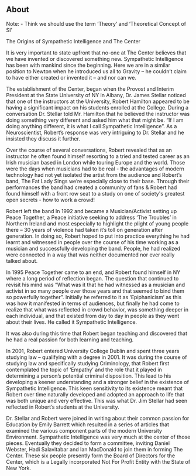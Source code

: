 ## About
Note: - Think we should use the term ‘Theory’ and ‘Theoretical Concept of SI’

The Origins of Sympathetic Intelligence and The Center

It is very important to state upfront that no-one at The Center believes that we have invented or discovered something new. Sympathetic Intelligence has been with mankind since the beginning. Here we are in a similar position to Newton when he introduced us all to Gravity – he couldn’t claim to have either created or invented it – and nor can we.

The establishment of the Center, began when the Provost and Interim President at the State University of NY in Albany, Dr. James Stellar noticed that one of the instructors at the University, Robert Hamilton appeared to be having a significant impact on his students enrolled at the College. During a conversation Dr. Stellar told Mr. Hamilton that he believed the instructor was doing something very different and asked him what that might be. “If I am doing anything different, it is what I call Sympathetic Intelligence”. As a Neuroscientist, Robert’s response was very intriguing to Dr. Stellar and he insisted they discuss it further.

Over the course of several conversations, Robert revealed that as an instructor he often found himself resorting to a tried and tested career as an Irish musician based in London while touring Europe and the world. Those were the days when musicians had to be real - the advantages of modern technology had not yet isolated the artist from the audience and Robert’s band, The Fat Lady Sings we’re especially close to their base. Through their performances the band had created a community of fans & Robert had found himself with a front row seat to a study on one of society's greatest open secrets - how to work a crowd!

Robert left the band In 1992 and became a Musician/Activist setting up Peace Together, a Peace initiative seeking to address ‘The Troubles’ in Northern Ireland and most especially to highlight the plight of young people there – 30 years of violence had taken it’s toll on generation after generation. In doing so, Robert hoped to put into practice everything he had learnt and witnessed in people over the course of his time working as a musician and successfully developing the band. People, he had realized were connected in a way that was neither documented nor ever really talked about. 

In 1995 Peace Together came to an end, and Robert found himself in NY where a long period of reflection began. The question that continued to revisit his mind was “What was it that he had witnessed as a musician and activist in so many people over those years and that seemed to bind them so powerfully together”. Initially he referred to it as ‘Epiphanicism’ as this was how it manifested in terms of audiences, but finally he had come to realize that what was reflected in crowd behavior, was something deeper in each individual, and that existed from day to day in people as they went about their lives. He called it Sympathetic Intelligence.

It was also during this time that Robert began teaching and discovered that he had a real passion for both learning and teaching. 

In 2001, Robert entered University College Dublin and spent three years studying law – qualifying with a degree in 2001. It was during the course of studying law and specifically studying Criminology, that Robert first contemplated the topic of ‘Empathy’ and the role that it played in determining a person’s potential criminal disposition. This lead to his developing a keener understanding and a stronger belief in the existence of Sympathetic Intelligence. This keen sensitivity to its existence meant that Robert over time naturally developed and adopted an approach to life that was both unique and very effective. This was what Dr. Jim Stellar had seen reflected in Robert’s students at the University.

Dr. Stellar and Robert were joined in writing about their common passion for Education by Emily Barrett which resulted in a series of articles that examined the various component parts of the modern University Environment. Sympathetic Intelligence was very much at the center of those pieces. Eventually they decided to form a committee, inviting Daniel Webster, Hadi Salavitabar and Ian MacDonald to join them in forming The Center. These six people presently form the Board of Directors for the Center, which is a Legally incorporated Not For Profit Entity with the State of New York.

